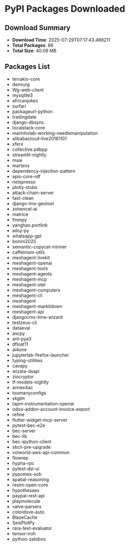 # PyPI Packages Downloaded

## Download Summary
- **Download Time**: 2025-07-29T07:17:43.466211
- **Total Packages**: 86
- **Total Size**: 40.08 MB

## Packages List
- terrakio-core
- demiurg
- Wg-web-client
- mysqlite3
- africanjokes
- surfari
- packageurl-python
- tradingdate
- django-dbsync
- localstack-core
- marinholab-working-needlemanipulation
- alibabacloud-live20161101
- xferx
- collective.pdbpp
- streamlit-nightly
- maai
- martens
- dependency-injection-pattern
- apis-core-rdf
- netspresso
- plotly-stubs
- attack-chain-server
- fast-clean
- django-lms-geotool
- zohencel-ai
- matrice
- fmmpy
- yanghao.portlink
- ailoy-py
- whatsapp-gpl
- bonini2025
- semantic-copycat-minner
- caffeinism-utils
- meshagent-livekit
- meshagent-openai
- meshagent-tools
- meshagent-agents
- meshagent-mcp
- meshagent-otel
- meshagent-computers
- meshagent-cli
- meshagent
- meshagent-markitdown
- meshagent-api
- djangocms-time-wizard
- testzeus-cli
- dataeval
- ascpy
- ant-pya3
- dfloat11
- ai4one
- jupyterlab-firefox-launcher
- typing-utilities
- cavapy
- wizata-dsapi
- ziocryptor
- tf-models-nightly
- annex4ac
- toomanyconfigs
- skglm
- tapm-instrumentation-openai
- odoo-addon-account-invoice-export
- refine
- flutter-widget-mcp-server
- pytest-bec-e2e
- bec-server
- bec-lib
- bec-ipython-client
- sbcli-pre-upgrade
- volworld-aws-api-common
- flowrep
- hypha-rpc
- pytest-dsl-ui
- pypomes-sob
- spatial-reasoning
- resim-open-core
- hypothesaes
- paypal-rest-api
- playmolecule
- valve-parsers
- colordove-auto
- BlazeCache
- SeisPlotPy
- rara-text-evaluator
- tensor-iroh
- python-zatobox
